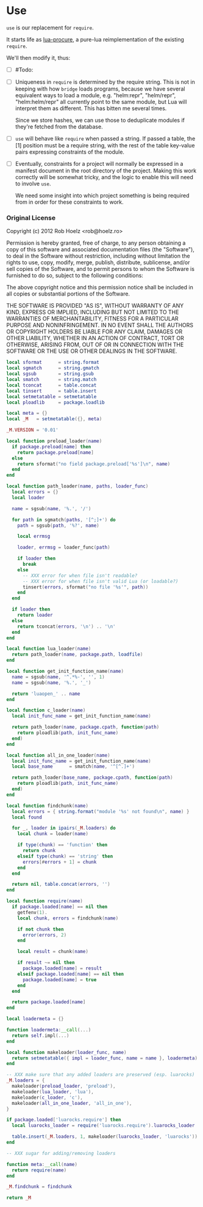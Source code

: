 # Use


`use` is our replacement for `require`\.

It starts life as [lua-procure](https://github.com/hoelzro/lua-procure), a
pure\-lua reimplementation of the existing `require`\.

We'll then modify it, thus:


- [ ]  \#Todo:

  - [ ]  Uniqueness in `require` is determined by the require string\.  This is
      not in keeping with how `bridge` loads programs, because we have
      several equivalent ways to load a module, e\.g\. "helm:repr",
      "helm/repr", "helm:helm/repr" all currently point to the same module,
      but Lua will interpret them as different\.  This has bitten me several
      times\.

      Since we store hashes, we can use those to deduplicate modules if
      they're fetched from the database\.

  - [ ]  `use` will behave like `require` when passed a string\.  If passed a
      table, the \[1\] position must be a require string, with the rest of
      the table key\-value pairs expressing constraints of the module\.

  - [ ]  Eventually, constraints for a project will normally be expressed in a
      manifest document in the root directory of the project\.  Making this
      work correctly will be somewhat tricky, and the logic to enable this
      will need to involve `use`\.

      We need some insight into which project something is being required
      from in order for these constraints to work\.


### Original License

Copyright \(c\) 2012 Rob Hoelz <rob@hoelz\.ro>

Permission is hereby granted, free of charge, to any person obtaining a copy
of this software and associated documentation files \(the "Software"\), to deal
in the Software without restriction, including without limitation the rights
to use, copy, modify, merge, publish, distribute, sublicense, and/or sell
copies of the Software, and to permit persons to whom the Software is
furnished to do so, subject to the following conditions:

The above copyright notice and this permission notice shall be included in all
copies or substantial portions of the Software\.

THE SOFTWARE IS PROVIDED "AS IS", WITHOUT WARRANTY OF ANY KIND, EXPRESS OR
IMPLIED, INCLUDING BUT NOT LIMITED TO THE WARRANTIES OF MERCHANTABILITY,
FITNESS FOR A PARTICULAR PURPOSE AND NONINFRINGEMENT\. IN NO EVENT SHALL THE
AUTHORS OR COPYRIGHT HOLDERS BE LIABLE FOR ANY CLAIM, DAMAGES OR OTHER
LIABILITY, WHETHER IN AN ACTION OF CONTRACT, TORT OR OTHERWISE, ARISING FROM,
OUT OF OR IN CONNECTION WITH THE SOFTWARE OR THE USE OR OTHER DEALINGS IN THE
SOFTWARE\.

```lua
local sformat      = string.format
local sgmatch      = string.gmatch
local sgsub        = string.gsub
local smatch       = string.match
local tconcat      = table.concat
local tinsert      = table.insert
local setmetatable = setmetatable
local ploadlib     = package.loadlib

local meta = {}
local _M   = setmetatable({}, meta)

_M.VERSION = '0.01'

local function preload_loader(name)
  if package.preload[name] then
    return package.preload[name]
  else
    return sformat("no field package.preload['%s']\n", name)
  end
end

local function path_loader(name, paths, loader_func)
  local errors = {}
  local loader

  name = sgsub(name, '%.', '/')

  for path in sgmatch(paths, '[^;]+') do
    path = sgsub(path, '%?', name)

    local errmsg

    loader, errmsg = loader_func(path)

    if loader then
      break
    else
      -- XXX error for when file isn't readable?
      -- XXX error for when file isn't valid Lua (or loadable?)
      tinsert(errors, sformat("no file '%s'", path))
    end
  end

  if loader then
    return loader
  else
    return tconcat(errors, '\n') .. '\n'
  end
end

local function lua_loader(name)
  return path_loader(name, package.path, loadfile)
end

local function get_init_function_name(name)
  name = sgsub(name, '^.*%-', '', 1)
  name = sgsub(name, '%.', '_')

  return 'luaopen_' .. name
end

local function c_loader(name)
  local init_func_name = get_init_function_name(name)

  return path_loader(name, package.cpath, function(path)
    return ploadlib(path, init_func_name)
  end)
end

local function all_in_one_loader(name)
  local init_func_name = get_init_function_name(name)
  local base_name      = smatch(name, '^[^.]+')

  return path_loader(base_name, package.cpath, function(path)
    return ploadlib(path, init_func_name)
  end)
end

local function findchunk(name)
  local errors = { string.format("module '%s' not found\n", name) }
  local found

  for _, loader in ipairs(_M.loaders) do
    local chunk = loader(name)

    if type(chunk) == 'function' then
      return chunk
    elseif type(chunk) == 'string' then
      errors[#errors + 1] = chunk
    end
  end

  return nil, table.concat(errors, '')
end

local function require(name)
  if package.loaded[name] == nil then
    getfenv(1).
    local chunk, errors = findchunk(name)

    if not chunk then
      error(errors, 2)
    end

    local result = chunk(name)

    if result ~= nil then
      package.loaded[name] = result
    elseif package.loaded[name] == nil then
      package.loaded[name] = true
    end
  end

  return package.loaded[name]
end

local loadermeta = {}

function loadermeta:__call(...)
  return self.impl(...)
end

local function makeloader(loader_func, name)
  return setmetatable({ impl = loader_func, name = name }, loadermeta)
end

-- XXX make sure that any added loaders are preserved (esp. luarocks)
_M.loaders = {
  makeloader(preload_loader, 'preload'),
  makeloader(lua_loader, 'lua'),
  makeloader(c_loader, 'c'),
  makeloader(all_in_one_loader, 'all_in_one'),
}

if package.loaded['luarocks.require'] then
  local luarocks_loader = require('luarocks.require').luarocks_loader

  table.insert(_M.loaders, 1, makeloader(luarocks_loader, 'luarocks'))
end

-- XXX sugar for adding/removing loaders

function meta:__call(name)
  return require(name)
end

_M.findchunk = findchunk

return _M
```